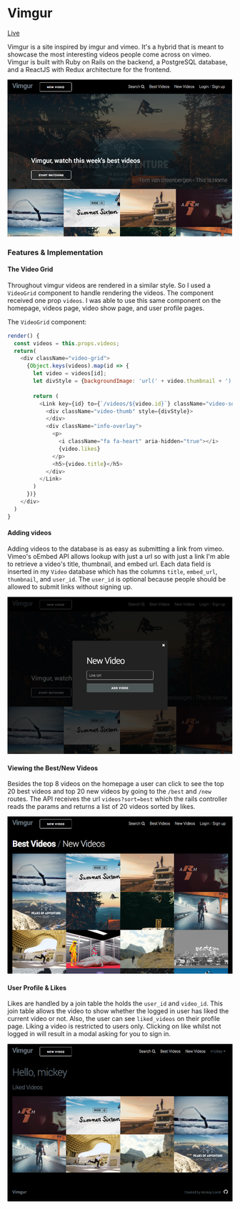 [homepage]: docs/images/homepage.png "Homepage"
[best_videos]: docs/images/best_videos.png "Best Videos"
[new_link]: docs/images/new_link.png "New Link"
[user_profile]: docs/images/user_profile.png "User Profile"

# Vimgur

[Live](https://vimgur.herokuapp.com)

Vimgur is a site inspired by imgur and vimeo. It's a hybrid that is meant to showcase the most interesting videos people come across on vimeo. Vimgur is built with Ruby on Rails on the backend, a PostgreSQL database, and a ReactJS with Redux architecture for the frontend.

![alt text][homepage]

### Features & Implementation

#### The Video Grid

Throughout vimgur videos are rendered in a similar style. So I used a `VideoGrid` component to handle rendering the videos. The component received one prop `videos`. I was able to use this same component on the homepage, videos page, video show page, and user profile pages.

The `VideoGrid` component:

```javascript
render() {
  const videos = this.props.videos;
  return(
    <div className="video-grid">
      {Object.keys(videos).map(id => {
        let video = videos[id];
        let divStyle = {backgroundImage: 'url(' + video.thumbnail + ')'}

        return (
          <Link key={id} to={`/videos/${video.id}`} className="video-square">
            <div className="video-thumb" style={divStyle}>
            </div>
            <div className="info-overlay">
              <p>
                <i className="fa fa-heart" aria-hidden="true"></i>
                {video.likes}
              </p>
              <h5>{video.title}</h5>
            </div>
          </Link>
        )
      })}
    </div>
  )
}
```

#### Adding videos

Adding videos to the database is as easy as submitting a link from vimeo. Vimeo's oEmbed API allows lookup with just a url so with just a link I'm able to retrieve a video's title, thumbnail, and embed url. Each data field is inserted in my `Video` database which has the columns `title`, `embed_url`, `thumbnail`, and `user_id`. The `user_id` is optional because people should be allowed to submit links without signing up.

![alt text][new_link]

#### Viewing the Best/New Videos

Besides the top 8 videos on the homepage a user can click to see the top 20 best videos and top 20 new videos by going to the `/best` and `/new` routes. The API receives the url `videos?sort=best` which the rails controller reads the params and returns a list of 20 videos sorted by likes.

![alt text][best_videos]

#### User Profile & Likes

Likes are handled by a join table the holds the `user_id` and `video_id`. This join table allows the video to show whether the logged in user has liked the current video or not. Also, the user can see `liked_videos` on their profile page. Liking a video is restricted to users only. Clicking on like whilst not logged in will result in a modal asking for you to sign in.

![alt text][user_profile]
